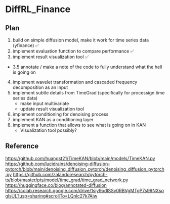 # DiffRL_Finance

## Plan
1. build on simple diffusion model, make it work for time series data (yfinance) ✅
2. implement evaluation function to compare performance ✅
3. implement result visualization tool ✅
- 3.5 annotate / make a note of the code to fully understand what the hell is going on 
4. implement wavelet transformation and cascaded frequency decomposition as an input
5. implement subtle details from TimeGrad (specifically for processign time series data)
    - make input multivariate
    - update result visualization tool
6. implement conditioning for denoising process
7. implement KAN as a conditioning layer
8. implement a function that allows to see what is going on in KAN
    - Visualization tool possibly?


## Reference
https://github.com/huangst21/TimeKAN/blob/main/models/TimeKAN.py
https://github.com/lucidrains/denoising-diffusion-pytorch/blob/main/denoising_diffusion_pytorch/denoising_diffusion_pytorch.py
https://github.com/zalandoresearch/pytorch-ts/blob/master/pts/model/time_grad/time_grad_network.py
https://huggingface.co/blog/annotated-diffusion
https://colab.research.google.com/drive/1sjy9odlSSy0RBVgMTgP7s99NXsqglsUL?usp=sharing#scrollTo=LQnlc27k7Aiw